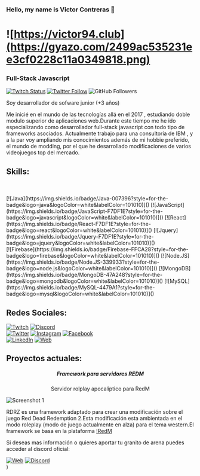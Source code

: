 ### Hello, my name is Victor Contreras 👋

# ![https://victor94.club](https://gyazo.com/2499ac535231ee3cf0228c11a0349818.png)

### Full-Stack Javascript

[![Twitch Status](https://img.shields.io/twitch/status/victorcin?style=social)](https://www.twitch.tv/victor94__)
[![Twitter Follow](https://img.shields.io/twitter/follow/victorcin?style=social)](https://twitter.com/victor94_)
![GitHub Followers](https://img.shields.io/github/followers/victorcin?style=social)

Soy desarrollador de sofware junior (+3 años)

Me inicié en el mundo de las tecnologías allá en el 2017 , estudiando doble modulo superior de aplicaciones web.Durante este tiempo me he ido especializando como desarrollador full-stack javascript con todo tipo de frameworks asociados.
Actualmente trabajo para una consultoría de IBM , y a la par voy ampliando mis conocimientos además de mi hobbie preferido, el mundo de modding, por el que he desarrollado modificaciones de varios videojuegos top del mercado.

## Skills:

</br>

</br>
[![Java](https://img.shields.io/badge/Java-007396?style=for-the-badge&logo=java&logoColor=white&labelColor=101010)]()
[![JavaScript](https://img.shields.io/badge/JavaScript-F7DF1E?style=for-the-badge&logo=javascript&logoColor=white&labelColor=101010)]()
[![React](https://img.shields.io/badge/React-F7DF1E?style=for-the-badge&logo=react&logoColor=white&labelColor=101010)]()
[![Jquery](https://img.shields.io/badge/Jquery-F7DF1E?style=for-the-badge&logo=jquery&logoColor=white&labelColor=101010)]()
</br>
[![Firebase](https://img.shields.io/badge/Firebase-FFCA28?style=for-the-badge&logo=firebase&logoColor=white&labelColor=101010)]()
[![Node.JS](https://img.shields.io/badge/Node.JS-339933?style=for-the-badge&logo=node.js&logoColor=white&labelColor=101010)]()
[![MongoDB](https://img.shields.io/badge/MongoDB-47A248?style=for-the-badge&logo=mongodb&logoColor=white&labelColor=101010)]()
[![MySQL](https://img.shields.io/badge/MySQL-4479A1?style=for-the-badge&logo=mysql&logoColor=white&labelColor=101010)]()
</br>


## Redes Sociales:

[![Twitch](https://img.shields.io/badge/Twitch-victor94-9146FF?style=for-the-badge&logo=twitch&logoColor=white&labelColor=101010)](https://twitch.tv/victor94)
[![Discord](https://img.shields.io/badge/Discord-victor94-5865F2?style=for-the-badge&logo=discord&logoColor=white&labelColor=101010)](https://discord.gg/)
</br>
[![Twitter](https://img.shields.io/badge/Twitter-@victor94-1DA1F2?style=for-the-badge&logo=twitter&logoColor=white&labelColor=101010)](https://twitter.com/mouredev)
[![Instagram](https://img.shields.io/badge/Instagram-@victorcin94-E4405F?style=for-the-badge&logo=instagram&logoColor=white&labelColor=101010)](https://instagram.com/victorcin94)
[![Facebook](https://img.shields.io/badge/Facebook-@victor94.contrerasgalan-1877F2?style=for-the-badge&logo=facebook&logoColor=white&labelColor=101010)](https://facebook.com/victor94.contrerasgalan)
</br>
[![LinkedIn](https://img.shields.io/badge/LinkedIn-Brais_Moure-0077B5?style=for-the-badge&logo=linkedin&logoColor=white&labelColor=101010)](https://www.linkedin.com/in/braismoure)
[![Web](https://img.shields.io/badge/My_Website-Victor94.club-14a1f0?style=for-the-badge&logo=dev.to&logoColor=white&labelColor=101010)](https://victor94.club)

## Proyectos actuales:

<em><h5 align="center">Framework para servidores REDM</h5></em>

<p align="center">Servidor rolplay apocaliptico para RedM</p>

![Screenshot 1](https://pbs.twimg.com/media/E56KUx-XEAEjt3g?format=png&name=900x900)

RDRZ es una framework adaptado para crear una modificación sobre el juego Red Dead Redemption 2.Esta modificación esta ambientada en el modo roleplay (modo de juego actualmente en alza) para el tema western.El framework se basa en la plataforma [!RedM](https://redm.net/)

Si deseas mas información o quieres aportar tu granito de arena puedes acceder al discord oficial:

[![Web](https://img.shields.io/badge/rdrz.es-Official_site-3A1C66?style=for-the-badge&logoColor=white&labelColor=101010)](#)
[![Discord](https://img.shields.io/badge/Discord-Feedback_and_bugs-5865F2?style=for-the-badge&logo=discord&logoColor=white&labelColor=101010)](https://discord.com/invite/mypZfNqy35)
</br>)
